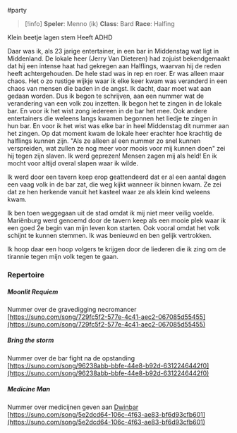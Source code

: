 #party 

>[!info]
>**Speler**: Menno (ik)
>**Class**: Bard
>**Race**: Halfing

Klein beetje lagen stem
Heeft ADHD

Daar was ik, als 23 jarige entertainer, in een bar in Middenstag wat ligt in Middenland. De lokale heer (Jerry Van Dieteren) had zojuist bekendgemaakt dat hij een intense haat had gekregen aan Halflings, waarvan hij de reden heeft achtergehouden. De hele stad was in rep en roer. Er was alleen maar chaos. Het o zo rustige wijkje waar ik elke keer kwam was veranderd in een chaos van mensen die baden in de angst. Ik dacht, daar moet wat aan gedaan worden. Dus ik begon te schrijven, aan een nummer wat de verandering van een volk zou inzetten. Ik begon het te zingen in de lokale bar. En voor ik het wist zong iedereen in de bar het mee. Ook andere entertainers die weleens langs kwamen begonnen het liedje te zingen in hun bar. En voor ik het wist was elke bar in heel Middenstag dit nummer aan het zingen. Op dat moment kwam de lokale heer erachter hoe krachtig de halflings kunnen zijn. "Als ze alleen al een nummer zo snel kunnen verspreiden, wat zullen ze nog meer voor moois voor mij kunnen doen" zei hij tegen zijn slaven. Ik werd geprezen! Mensen zagen mij als held! En ik mocht voor altijd overal slapen waar ik wilde. 

Ik werd door een tavern keep erop geattendeerd dat er al een aantal dagen een vaag volk in de bar zat, die weg kijkt wanneer ik binnen kwam. Ze zei dat ze hen herkende vanuit het kasteel waar ze als klein kind weleens kwam.

Ik ben toen weggegaan uit de stad omdat ik mij niet meer veilig voelde. Mariënburg werd genoemd door de tavern keep als een mooie plek waar ik een goed 2e begin van mijn leven kon starten. Ook vooral omdat het volk schijnt te kunnen stemmen. Ik was benieuwd en ben gelijk vertrokken.

Ik hoop daar een hoop volgers te krijgen door de liederen die ik zing om de tirannie tegen mijn volk tegen te gaan.

### Repertoire
##### Moonlit Requiem
Nummer over de gravedigging necromancer
[https://suno.com/song/729fc5f2-577e-4c41-aec2-067085d55455](https://suno.com/song/729fc5f2-577e-4c41-aec2-067085d55455)

##### Bring the storm
Nummer over de bar fight na de opstanding
[https://suno.com/song/96238abb-bbfe-44e8-b92d-6312246442f0](https://suno.com/song/96238abb-bbfe-44e8-b92d-6312246442f0)

##### Medicine Man
Nummer over medicijnen geven aan [Dwinbar](https://docs.google.com/document/d/1nHLPvoTofVOi9xkExhy-u3vSKMYT5k35rAklRgDl5LA/edit#heading=h.adajaqo43u6r)
[https://suno.com/song/5e2dcd64-106c-4f63-ae83-bf6d93cfb601](https://suno.com/song/5e2dcd64-106c-4f63-ae83-bf6d93cfb601)
